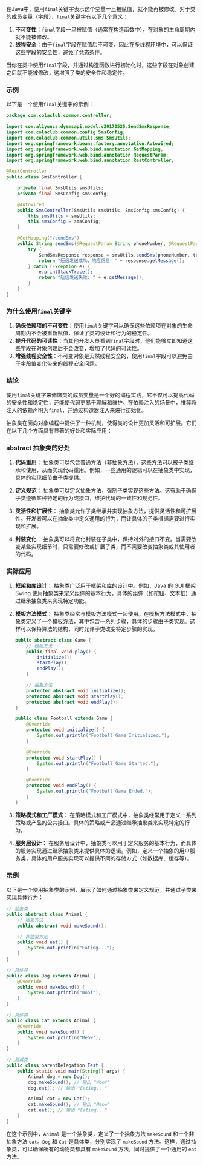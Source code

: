 在Java中，使用`final`关键字表示这个变量一旦被赋值，就不能再被修改。对于类的成员变量（字段），`final`关键字有以下几个意义：

1. **不可变性**：`final`字段一旦被赋值（通常在构造函数中），在对象的生命周期内就不能被修改。
2. **线程安全**：由于`final`字段在赋值后不可变，因此在多线程环境中，可以保证这些字段的安全性，避免了竞态条件。

当你在类中使用`final`字段，并通过构造函数进行初始化时，这些字段在对象创建之后就不能被修改，这增强了类的安全性和稳定性。

### 示例

以下是一个使用`final`关键字的示例：

```java
package com.colaclub.common.controller;

import com.aliyuncs.dysmsapi.model.v20170525.SendSmsResponse;
import com.colaclub.common.config.SmsConfig;
import com.colaclub.common.utils.sms.SmsUtils;
import org.springframework.beans.factory.annotation.Autowired;
import org.springframework.web.bind.annotation.GetMapping;
import org.springframework.web.bind.annotation.RequestParam;
import org.springframework.web.bind.annotation.RestController;

@RestController
public class SmsController {

    private final SmsUtils smsUtils;
    private final SmsConfig smsConfig;

    @Autowired
    public SmsController(SmsUtils smsUtils, SmsConfig smsConfig) {
        this.smsUtils = smsUtils;
        this.smsConfig = smsConfig;
    }

    @GetMapping("/sendSms")
    public String sendSms(@RequestParam String phoneNumber, @RequestParam String templateParam) {
        try {
            SendSmsResponse response = smsUtils.sendSms(phoneNumber, templateParam);
            return "短信发送成功，响应信息：" + response.getMessage();
        } catch (Exception e) {
            e.printStackTrace();
            return "短信发送失败: " + e.getMessage();
        }
    }
}
```

### 为什么使用`final`关键字

1. **确保依赖项的不可变性**：使用`final`关键字可以确保这些依赖项在对象的生命周期内不会被重新赋值，保证了类的设计和行为的稳定性。
2. **提升代码的可读性**：当其他开发人员看到`final`字段时，他们能够立即知道这些字段在对象创建后不会改变，增加了代码的可读性。
3. **增强线程安全性**：不可变对象是天然线程安全的，使用`final`字段可以避免由于字段值变化带来的线程安全问题。

### 结论

使用`final`关键字来修饰类的成员变量是一个好的编程实践，它不仅可以提高代码的安全性和稳定性，还能使代码更易于理解和维护。在依赖注入的场景中，推荐将注入的依赖声明为`final`，并通过构造器注入来进行初始化。

抽象类在面向对象编程中提供了一种机制，使得类的设计更加灵活和可扩展。它们在以下几个方面具有显著的好处和实际应用：

### abstract 抽象类的好处

1. **代码重用**：
   抽象类可以包含普通方法（非抽象方法），这些方法可以被子类继承和使用，从而实现代码重用。例如，一些通用的逻辑可以在抽象类中实现，具体的实现细节由子类提供。

2. **定义规范**：
   抽象类可以定义抽象方法，强制子类实现这些方法。这有助于确保子类遵循某种特定的行为或接口，维护代码的一致性和规范性。

3. **灵活性和扩展性**：
   抽象类允许子类继承并实现抽象方法，提供灵活性和可扩展性。开发者可以在抽象类中定义通用的行为，而让具体的子类根据需要进行实现和扩展。

4. **封装变化**：
   抽象类可以将变化封装在子类中，保持对外的接口不变。当需要改变某些实现细节时，只需要修改或扩展子类，而不需要改变抽象类或其使用者的代码。

### 实际应用

1. **框架和库设计**：
   抽象类广泛用于框架和库的设计中。例如，Java 的 GUI 框架 Swing 使用抽象类来定义组件的基本行为，具体的组件（如按钮、文本框）通过继承抽象类来实现特定功能。

2. **模板方法模式**：
   抽象类经常与模板方法模式一起使用。在模板方法模式中，抽象类定义了一个模板方法，其中包含一系列步骤，具体的步骤由子类实现。这样可以保持算法的结构，同时允许子类改变特定步骤的实现。

   ```java
   public abstract class Game {
       // 模板方法
       public final void play() {
           initialize();
           startPlay();
           endPlay();
       }

       // 抽象方法
       protected abstract void initialize();
       protected abstract void startPlay();
       protected abstract void endPlay();
   }

   public class Football extends Game {
       @Override
       protected void initialize() {
           System.out.println("Football Game Initialized.");
       }

       @Override
       protected void startPlay() {
           System.out.println("Football Game Started.");
       }

       @Override
       protected void endPlay() {
           System.out.println("Football Game Ended.");
       }
   }
   ```

3. **策略模式和工厂模式**：
   在策略模式和工厂模式中，抽象类经常用于定义一系列策略或产品的公共接口。具体的策略或产品通过继承抽象类来实现特定的行为。

4. **服务层设计**：
   在服务层设计中，抽象类可以用于定义服务的基本行为，而具体的服务实现通过继承抽象类来提供具体的逻辑。例如，定义一个抽象的用户服务类，具体的用户服务实现可以提供不同的存储方式（如数据库、缓存等）。

### 示例

以下是一个使用抽象类的示例，展示了如何通过抽象类来定义规范，并通过子类来实现具体行为：

```java
// 抽象类
public abstract class Animal {
    // 抽象方法
    public abstract void makeSound();

    // 非抽象方法
    public void eat() {
        System.out.println("Eating...");
    }
}

// 具体类
public class Dog extends Animal {
    @Override
    public void makeSound() {
        System.out.println("Woof");
    }
}

// 具体类
public class Cat extends Animal {
    @Override
    public void makeSound() {
        System.out.println("Meow");
    }
}

// 测试类
public class parentDelegation.Test {
    public static void main(String[] args) {
        Animal dog = new Dog();
        dog.makeSound(); // 输出 "Woof"
        dog.eat(); // 输出 "Eating..."

        Animal cat = new Cat();
        cat.makeSound(); // 输出 "Meow"
        cat.eat(); // 输出 "Eating..."
    }
}
```

在这个示例中，`Animal` 是一个抽象类，定义了一个抽象方法 `makeSound` 和一个非抽象方法 `eat`。`Dog` 和 `Cat` 是具体类，分别实现了 `makeSound` 方法。这样，通过抽象类，可以确保所有的动物类都具有 `makeSound` 方法，同时提供了一个通用的 `eat` 方法。